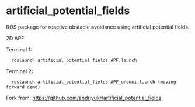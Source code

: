 # artificial_potential_fields
ROS package for reactive obstacle avoidance using artificial potential fields.

2D APF



Terminal 1:

      roslaunch artificial_potential_fields APF.launch

Terminal 2:

      roslaunch artificial_potential_fields APF_unomni.launch (moving forward demo)

Fork from: https://github.com/andriyukr/artificial_potential_fields
